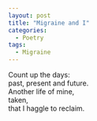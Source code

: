 ```yaml
---
layout: post
title: "Migraine and I"
categories:
  - Poetry
tags:
  - Migraine
---
```

Count up the days:  
past, present and future.  
Another life of mine,  
taken,  
that I haggle to reclaim.
